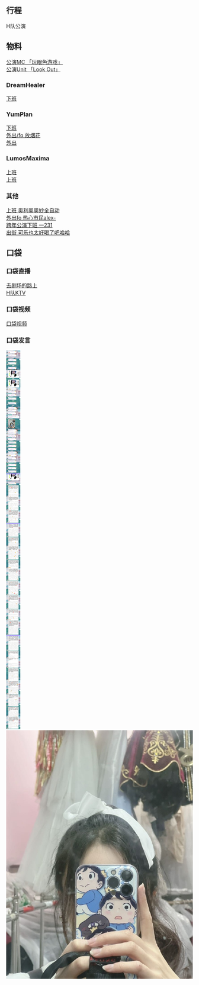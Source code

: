 ## 行程
H队公演

## 物料
[公演MC 「玩眼色游戏」](https://weibo.com/5236952807/L8N2Uxn82)<br>
[公演Unit 「Look Out」](https://weibo.com/5236952807/L8MnIoYl5)<br>
### DreamHealer
[下班](https://weibo.com/6375088879/L8FiJ9K74)<br>
### YumPlan
[下班](https://weibo.com/7335378002/L8FrbmVCI)<br>
[外出/fo 放烟花](https://weibo.com/7335378002/L8NtoAklI)<br>
[外出](https://weibo.com/7335378002/L8NCPqruM)<br>
### LumosMaxima
[上班](https://weibo.com/7726863056/L8MVWfe59)<br>
[上班](https://weibo.com/7726863056/L8Jq7mMeU)<br>
### 其他
[上班 奥利奥奥妙全自动](https://weibo.com/6421281458/L8Fnx2gju)<br>
[外出fo 热心市民alex-](https://weibo.com/2971625284/L8NLp4dYX)<br>
[跨年公演下班  一231](https://weibo.com/6067142592/L8MSK4kDS)<br>
[出街 可乐也太好喝了吧哈哈](https://weibo.com/5415898244/L8Nt3l0Ua)<br>
## 口袋
### 口袋直播    
[去剧场的路上](https://www.bilibili.com/video/BV1fb4y1Y7r5)<br>
[H队KTV](https://www.bilibili.com/video/BV1PY411a766)
### 口袋视频
[口袋视频](./pocket48/videos/)<br>
### 口袋发言
![口袋发言](./pocket48/imgs/messages1.jpeg)<br>
![口袋发言](./pocket48/imgs/P1.jpeg)<br>
